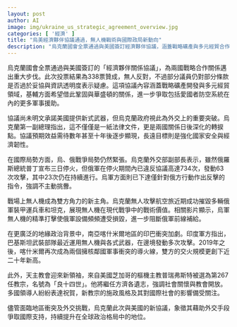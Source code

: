 ```yaml
---
layout: post
author: AI
image: img/ukraine_us_strategic_agreement_overview.jpg
categories: [ '經濟' ]
title: "烏美經濟夥伴協議通過，無人機戰術與國際政局新動向"
description: "烏克蘭國會全票通過與美國簽訂經濟夥伴協議，涵蓋戰略礦產與多元經貿合作，期待帶來軍事及經濟突破。俄烏戰場無人機主導戰局，停火期間衝突不減。印巴喀什米爾邊境升溫，軍事對抗達新高。天主教新教宗良十四世就位，全球政局和國際關係持續演變，烏克蘭積極強化國際地位。"
---
```

烏克蘭國會全票通過與美國簽訂的「經濟夥伴關係協議」，為兩國戰略合作關係邁出重大步伐。此次投票結果為338票贊成，無人反對，不過部分議員仍對部分條款是否過於妥協與資訊透明度表示疑慮。這項協議內容涵蓋戰略礦產開發與多元經貿領域，基輔方面希望借此鞏固與華盛頓的關係，進一步爭取包括愛國者防空系統在內的更多軍事援助。

協議尚未明文承諾美國提供新式武器，但烏克蘭政府視此為外交上的重要突破。烏克蘭第一副總理指出，這不僅僅是一紙法律文件，更是兩國關係日後深化的轉捩點。協議預期效益需待數年甚至十年後逐步顯現，長遠目標則是強化國家安全與經濟韌性。

在國際局勢方面，烏、俄戰爭局勢仍然緊張。烏克蘭外交部副部長表示，雖然俄羅斯總統普丁宣布三日停火，但俄軍在停火期間內已違反協議高達734次，發動63次攻擊，其中23次仍在持續進行。烏軍方面則已下達僅針對俄方行動作出反擊的指令，強調不主動挑釁。

戰場上無人機成為雙方角力的新主角。烏克蘭無人攻擊航空旅近期成功摧毀多輛俄軍裝甲運兵車和坦克，展現無人機在現代戰爭中的戰術價值。相關影片顯示，烏軍無人機的精準打擊使俄軍設備頻頻遭受損毀，進一步阻斷俄軍前線補給。

在更廣泛的地緣政治背景中，南亞喀什米爾地區的印巴衝突加劇。印度軍方指出，巴基斯坦武裝部隊最近運用無人機與各式武器，在邊境發動多次攻擊。2019年之後，喀什米爾再次成為兩個擁核鄰國軍事衝突的導火線，雙方的交火規模更創下近二十年新高。

此外，天主教會迎來新領袖，來自美國芝加哥的樞機主教普瑞弗斯特被選為第267任教宗，名號為「良十四世」。他將繼任方濟各遺志，強調社會關懷與教會開放。多國領導人紛紛表達祝賀，新教宗的施政風格及其對國際社會的影響備受關注。

儘管面臨地區衝突及外交挑戰，烏克蘭此次與美國的新協議，象徵其藉助外交手段爭取國際支持，持續提升在全球政治格局中的地位。